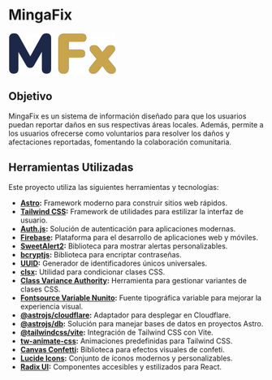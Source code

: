 # MingaFix

![MingaFix Logo](https://github.com/germandcb/mingafix/blob/main/public/favicon.svg) <!-- Replace with the actual logo URL -->

## Objetivo

MingaFix es un sistema de información diseñado para que los usuarios puedan reportar daños en sus respectivas áreas locales. Además, permite a los usuarios ofrecerse como voluntarios para resolver los daños y afectaciones reportadas, fomentando la colaboración comunitaria.

## Herramientas Utilizadas

Este proyecto utiliza las siguientes herramientas y tecnologías:

- **[Astro](https://astro.build/):** Framework moderno para construir sitios web rápidos.
- **[Tailwind CSS](https://tailwindcss.com/):** Framework de utilidades para estilizar la interfaz de usuario.
- **[Auth.js](https://authjs.dev/):** Solución de autenticación para aplicaciones modernas.
- **[Firebase](https://firebase.google.com/):** Plataforma para el desarrollo de aplicaciones web y móviles.
- **[SweetAlert2](https://sweetalert2.github.io/):** Biblioteca para mostrar alertas personalizables.
- **[bcryptjs](https://github.com/dcodeIO/bcrypt.js):** Biblioteca para encriptar contraseñas.
- **[UUID](https://github.com/uuidjs/uuid):** Generador de identificadores únicos universales.
- **[clsx](https://github.com/lukeed/clsx):** Utilidad para condicionar clases CSS.
- **[Class Variance Authority](https://github.com/joe-bell/cva):** Herramienta para gestionar variantes de clases CSS.
- **[Fontsource Variable Nunito](https://fontsource.org/fonts/nunito):** Fuente tipográfica variable para mejorar la experiencia visual.
- **[@astrojs/cloudflare](https://docs.astro.build/en/guides/deploy/cloudflare/):** Adaptador para desplegar en Cloudflare.
- **[@astrojs/db](https://docs.astro.build/en/guides/integrations-guide/db/):** Solución para manejar bases de datos en proyectos Astro.
- **[@tailwindcss/vite](https://github.com/ElMassimo/tailwindcss-vite):** Integración de Tailwind CSS con Vite.
- **[tw-animate-css](https://github.com/benface/tw-animate-css):** Animaciones predefinidas para Tailwind CSS.
- **[Canvas Confetti](https://github.com/catdad/canvas-confetti):** Biblioteca para efectos visuales de confeti.
- **[Lucide Icons](https://lucide.dev/):** Conjunto de íconos modernos y personalizables.
- **[Radix UI](https://www.radix-ui.com/):** Componentes accesibles y estilizados para React.
